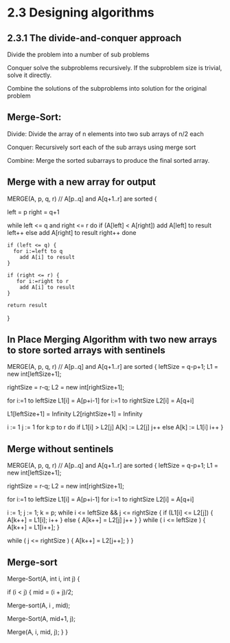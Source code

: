 # 2.3 Designing algorithms

## 2.3.1 The divide-and-conquer approach

Divide the problem into a number of sub problems 

Conquer solve the subproblems recursively. If the subproblem size is trivial, solve it directly.

Combine the solutions of the subproblems into solution for the original problem 

## Merge-Sort:

Divide: Divide the array of n elements into two sub arrays of n/2 each

Conquer: Recursively sort each of the sub arrays using merge sort

Combine: Merge the sorted subarrays to produce the final sorted array.


## Merge with a new array for output

MERGE(A, p, q, r)  // A[p..q] and A[q+1..r] are sorted
{
   
   left = p 
   right = q+1
   
   while left <= q and right <= r 
   do
     if (A[left] < A[right])
	   add A[left] to result 
	   left++
	 else
	   add A[right] to result 
	   right++
   done

    if (left <= q) {
	  for i:=left to q 
	    add A[i] to result
	}
	
	if (right <= r) {
	   for i:=right to r 
	    add A[i] to result
	}
    
	return result
} 

## In Place Merging Algorithm with two new arrays to store sorted arrays with sentinels

MERGE(A, p, q, r)  // A[p..q] and A[q+1..r] are sorted
{
  leftSize = q-p+1;
  L1 = new int[leftSize+1];
  
  rightSize = r-q;
  L2 = new int[rightSize+1];
  
  for i:=1 to leftSize 
    L1[i] = A[p+i-1]
  for i:=1 to rightSize 
    L2[i] = A[q+i]
	
  L1[leftSize+1] = Infinity 
  L2[rightSize+1] = Infinity 
  
  i := 1
  j := 1
  for k:p to r 
  do
    if L1[i] > L2[j]
	  A[k] := L2[j]
	  j++
	else 
	  A[k] := L1[i]
	  i++
}

## Merge without sentinels 

MERGE(A, p, q, r)  // A[p..q] and A[q+1..r] are sorted
{
  leftSize = q-p+1;
  L1 = new int[leftSize+1];
  
  rightSize = r-q;
  L2 = new int[rightSize+1];
  
  for i:=1 to leftSize 
    L1[i] = A[p+i-1]
  for i:=1 to rightSize 
    L2[i] = A[q+i]
  
  i := 1;
  j := 1;
  k = p;
  while i <= leftSize && j <= rightSize 
  {
    if (L1[i] <= L2[j]) {
	  A[k++] = L1[i];
	  i++
	} else {
	  A[k++] = L2[j]
	  j++
	}
  }
  while ( i <= leftSize ) {
    A[k++] = L1[i++];
  }
  
  while ( j <= rightSize ) {
    A[k++] = L2[j++];
  }
}



## Merge-sort 


Merge-Sort(A, int i, int j) {

  if (i < j) {
   mid = (i + j)/2;
  
   Merge-sort(A, i , mid);
  
   Merge-Sort(A, mid+1, j);
  
   Merge(A, i, mid, j);
  }
}

